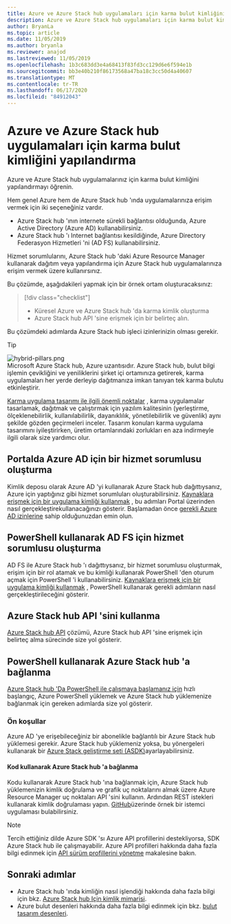 ```yaml
---
title: Azure ve Azure Stack hub uygulamaları için karma bulut kimliğini yapılandırma
description: Azure ve Azure Stack hub uygulamaları için karma bulut kimliğini yapılandırmayı öğrenin.
author: BryanLa
ms.topic: article
ms.date: 11/05/2019
ms.author: bryanla
ms.reviewer: anajod
ms.lastreviewed: 11/05/2019
ms.openlocfilehash: 1b3c683dd3e4a68413f83fd3cc129d6e6f594e1b
ms.sourcegitcommit: bb3e40b210f86173568a47ba18c3cc50d4a40607
ms.translationtype: MT
ms.contentlocale: tr-TR
ms.lasthandoff: 06/17/2020
ms.locfileid: "84912043"
---
```

# <a name="configure-hybrid-cloud-identity-for-azure-and-azure-stack-hub-apps"></a>Azure ve Azure Stack hub uygulamaları için karma bulut kimliğini yapılandırma

Azure ve Azure Stack hub uygulamalarınız için karma bulut kimliğini yapılandırmayı öğrenin.

Hem genel Azure hem de Azure Stack hub 'ında uygulamalarınıza erişim vermek için iki seçeneğiniz vardır.

 * Azure Stack hub 'ının internete sürekli bağlantısı olduğunda, Azure Active Directory (Azure AD) kullanabilirsiniz.
 * Azure Stack hub 'ı Internet bağlantısı kesildiğinde, Azure Directory Federasyon Hizmetleri 'ni (AD FS) kullanabilirsiniz.

Hizmet sorumlularını, Azure Stack hub 'daki Azure Resource Manager kullanarak dağıtım veya yapılandırma için Azure Stack hub uygulamalarınıza erişim vermek üzere kullanırsınız.

Bu çözümde, aşağıdakileri yapmak için bir örnek ortam oluşturacaksınız:

> [!div class="checklist"]
> - Küresel Azure ve Azure Stack hub 'da karma kimlik oluşturma
> - Azure Stack hub API 'sine erişmek için bir belirteç alın.

Bu çözümdeki adımlarda Azure Stack hub işleci izinlerinizin olması gerekir.

> [!Tip]  
> ![hybrid-pillars.png](./media/solution-deployment-guide-cross-cloud-scaling/hybrid-pillars.png)  
> Microsoft Azure Stack hub, Azure uzantısıdır. Azure Stack hub, bulut bilgi işlemin çevikliğini ve yeniliklerini şirket içi ortamınıza getirerek, karma uygulamaları her yerde derleyip dağıtmanıza imkan tanıyan tek karma bulutu etkinleştirir.  
> 
> [Karma uygulama tasarımı ile ilgili önemli noktalar](overview-app-design-considerations.md) , karma uygulamalar tasarlamak, dağıtmak ve çalıştırmak için yazılım kalitesinin (yerleştirme, ölçeklenebilirlik, kullanılabilirlik, dayanıklılık, yönetilebilirlik ve güvenlik) aynı şekilde gözden geçirmeleri inceler. Tasarım konuları karma uygulama tasarımını iyileştirirken, üretim ortamlarındaki zorlukları en aza indirmeyle ilgili olarak size yardımcı olur.

## <a name="create-a-service-principal-for-azure-ad-in-the-portal"></a>Portalda Azure AD için bir hizmet sorumlusu oluşturma

Kimlik deposu olarak Azure AD 'yi kullanarak Azure Stack hub dağıttıysanız, Azure için yaptığınız gibi hizmet sorumluları oluşturabilirsiniz. [Kaynaklara erişmek için bir uygulama kimliği kullanmak](/azure-stack/operator/azure-stack-create-service-principals.md#manage-an-azure-ad-app-identity) , bu adımları Portal üzerinden nasıl gerçekleştirekullanacağınızı gösterir. Başlamadan önce [gerekli Azure AD izinlerine](/azure/azure-resource-manager/resource-group-create-service-principal-portal#required-permissions) sahip olduğunuzdan emin olun.

## <a name="create-a-service-principal-for-ad-fs-using-powershell"></a>PowerShell kullanarak AD FS için hizmet sorumlusu oluşturma

AD FS ile Azure Stack hub 'ı dağıttıysanız, bir hizmet sorumlusu oluşturmak, erişim için bir rol atamak ve bu kimliği kullanarak PowerShell 'den oturum açmak için PowerShell 'i kullanabilirsiniz. [Kaynaklara erişmek için bir uygulama kimliği kullanmak](/azure-stack/operator/azure-stack-create-service-principals.md#manage-an-ad-fs-app-identity) , PowerShell kullanarak gerekli adımların nasıl gerçekleştirileceğini gösterir.

## <a name="using-the-azure-stack-hub-api"></a>Azure Stack hub API 'sini kullanma

[Azure Stack hub API](/azure-stack/user/azure-stack-rest-api-use.md) çözümü, Azure Stack hub API 'sine erişmek için belirteç alma sürecinde size yol gösterir.

## <a name="connect-to-azure-stack-hub-using-powershell"></a>PowerShell kullanarak Azure Stack hub 'a bağlanma

[Azure Stack hub 'Da PowerShell ile çalışmaya başlamanız için](/azure-stack/operator/azure-stack-powershell-install.md) hızlı başlangıç, Azure PowerShell yüklemek ve Azure Stack hub yüklemenize bağlanmak için gereken adımlarda size yol gösterir.

### <a name="prerequisites"></a>Ön koşullar

Azure AD 'ye erişebileceğiniz bir abonelikle bağlantılı bir Azure Stack hub yüklemesi gerekir. Azure Stack hub yüklemeniz yoksa, bu yönergeleri kullanarak bir [Azure Stack geliştirme seti (ASDK)](/azure-stack/asdk/asdk-install.md)ayarlayabilirsiniz.

#### <a name="connect-to-azure-stack-hub-using-code"></a>Kod kullanarak Azure Stack hub 'a bağlanma

Kodu kullanarak Azure Stack hub 'ına bağlanmak için, Azure Stack hub yüklemenizin kimlik doğrulama ve grafik uç noktalarını almak üzere Azure Resource Manager uç noktaları API 'sini kullanın. Ardından REST istekleri kullanarak kimlik doğrulaması yapın. [GitHub](https://github.com/shriramnat/HybridARMApplication)üzerinde örnek bir istemci uygulaması bulabilirsiniz.

>[!Note]
>Tercih ettiğiniz dilde Azure SDK 'sı Azure API profillerini destekliyorsa, SDK Azure Stack hub ile çalışmayabilir. Azure API profilleri hakkında daha fazla bilgi edinmek için [API sürüm profillerini yönetme](/azure-stack/user/azure-stack-version-profiles.md) makalesine bakın.

## <a name="next-steps"></a>Sonraki adımlar

- Azure Stack hub 'ında kimliğin nasıl işlendiği hakkında daha fazla bilgi için bkz. [Azure Stack hub Için kimlik mimarisi](/azure-stack/operator/azure-stack-identity-architecture.md).
- Azure bulut desenleri hakkında daha fazla bilgi edinmek için bkz. [bulut tasarım desenleri](https://docs.microsoft.com/azure/architecture/patterns).
